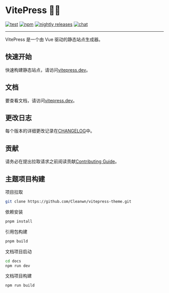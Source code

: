 # VitePress 📝💨

[![test](https://github.com/vuejs/vitepress/workflows/Test/badge.svg)](https://github.com/vuejs/vitepress/actions)
[![npm](https://img.shields.io/npm/v/vitepress)](https://www.npmjs.com/package/vitepress)
[![nightly releases](https://img.shields.io/badge/nightly-releases-orange)](https://nightly.akryum.dev/vuejs/vitepress)
[![chat](https://img.shields.io/badge/chat-discord-blue?logo=discord)](https://chat.vuejs.org)

---

VitePress 是一个由 Vue 驱动的静态站点生成器。

## 快速开始
快速构建静态站点，请访问[vitepress.dev](https://vitepress.dev/guide/getting-started)。

## 文档

要查看文档，请访问[vitepress.dev](https://vitepress.dev)。

## 更改日志

每个版本的详细更改记录在[CHANGELOG](https://github.com/vuejs/vitepress/blob/main/CHANGELOG.md)中。

## 贡献

请务必在提出拉取请求之前阅读贡献[Contributing Guide](https://github.com/vuejs/vitepress/blob/main/.github/contributing.md)。

## 主题项目构建

项目拉取

```bash
git clone https://github.com/Cleanwn/vitepress-theme.git
```

依赖安装

```bash
pnpm install
```

引用包构建

```bash
pnpm build
```

文档项目启动

```bash
cd docs
npm run dev
```

文档项目构建

```bash
npm run build
```
